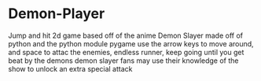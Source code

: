 # Demon-Player
Jump and hit 2d game based off of the anime Demon Slayer
made off of python and the python module pygame
use the arrow keys to move around, and space to attac the enemies, endless runner, keep going until you get beat by the demons
demon slayer fans may use their knowledge of the show to unlock an extra special attack
